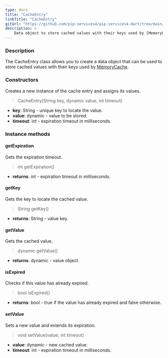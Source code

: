 ```yaml
---
type: docs
title: "CacheEntry"
linkTitle: "CacheEntry"
gitUrl: "https://github.com/pip-services4/pip-services4-dart/tree/main/pip-services4-logic-dart"
description: >
    Data object to store cached values with their keys used by [MemoryCache](../memory_cache).
---
```


### Description

The CacheEntry class allows you to create a data object that can be used to store cached values with their keys used by [MemoryCache](../memory_cache).

### Constructors
Creates a new instance of the cache entry and assigns its values.

> CacheEntry(String key, dynamic value, int timeout)

- **key**: String - unique key to locate the value.
- **value**: dynamic - value to be stored.
- **timeout**: int - expiration timeout in milliseconds.


### Instance methods

#### getExpiration
Gets the expiration timeout.

> int getExpiration()

- **returns**: int - expiration timeout in milliseconds.


#### getKey
Gets the key to locate the cached value.

> String getKey()

- **returns**: String - value key.


#### getValue
Gets the cached value.

> dynamic getValue()

- **returns**: dynamic - value object.


#### isExpired
Checks if this value has already expired.

> bool isExpired()

- **returns**: bool - true if the value has already expired and false otherwise.


#### setValue
Sets a new value and extends its expiration.

> void setValue(value, int timeout)

- **value**: dynamic - new cached value.
- **timeout**: int - expiration timeout in milliseconds.
